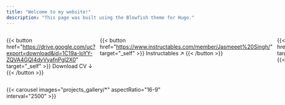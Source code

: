 ```yaml
---
title: "Welcome to my website!"
description: "This page was built using the Blowfish theme for Hugo."
---
```


<div style="display: inline-flex; gap: 12px;">

  {{< button href="https://drive.google.com/uc?export=download&id=1C19a-loYY-ZQVA4GQI4dyVyafnPgl2X0" target="_self" >}}
  Download CV ↓
  {{< /button >}}

  {{< button href="https://www.instructables.com/member/Jasmeeet%20Singh/" target="_self" >}}
  Instructables ↗
  {{< /button >}}

  {{< button href="https://atomroboticslab.vercel.app/" target="_self" >}}
  A.T.O.M Robotics Lab ↗
  {{< /button >}}

</div>

{{< carousel images="projects_gallery/*" aspectRatio="16-9" interval="2500" >}}
